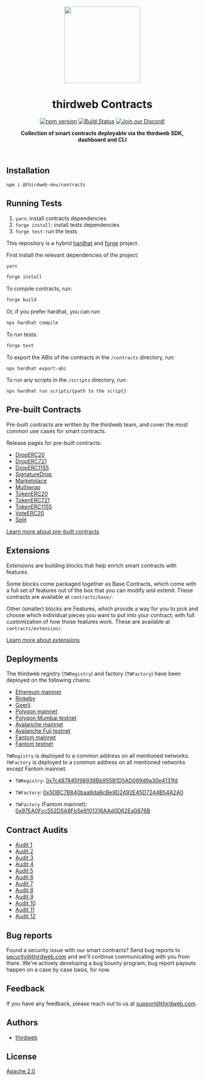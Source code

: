 <p align="center">
<br />
<a href="https://thirdweb.com"><img src="https://github.com/thirdweb-dev/typescript-sdk/blob/main/logo.svg?raw=true" width="200" alt=""/></a>
<br />
</p>
<h1 align="center">thirdweb Contracts</h1>
<p align="center">
<a href="https://www.npmjs.com/package/@thirdweb-dev/contracts"><img src="https://img.shields.io/npm/v/@thirdweb-dev/contracts?color=red&logo=npm" alt="npm version"/></a>
<a href="https://github.com/thirdweb-dev/contracts/actions"><img alt="Build Status" src="https://github.com/thirdweb-dev/contracts/actions/workflows/tests.yml/badge.svg"/></a>
<a href="https://discord.gg/thirdweb"><img alt="Join our Discord!" src="https://img.shields.io/discord/834227967404146718.svg?color=7289da&label=discord&logo=discord&style=flat"/></a>

</p>
<p align="center"><strong>Collection of smart contracts deployable via the thirdweb SDK, dashboard and CLI</strong></p>
<br />

## Installation

```shell
npm i @thirdweb-dev/contracts
```

## Running Tests

1. `yarn`: install contracts dependencies
2. `forge install`: install tests dependencies
3. `forge test`: run the tests

This repository is a hybrid [hardhat](https://hardhat.org/) and [forge](https://github.com/foundry-rs/foundry/tree/master/forge) project.

First install the relevant dependencies of the project:

```bash
yarn

forge install
```

To compile contracts, run:

```bash
forge build
```

Or, if you prefer hardhat, you can run:

```bash
npx hardhat compile
```

To run tests:

```bash
forge test
```

To export the ABIs of the contracts in the `/contracts` directory, run:

```
npx hardhat export-abi
```

To run any scripts in the `/scripts` directory, run:

```
npx hardhat run scripts/{path to the script}
```

## Pre-built Contracts

Pre-built contracts are written by the thirdweb team, and cover the most common use cases for smart contracts.

Release pages for pre-built contracts:

- [DropERC20](https://thirdweb.com/deployer.thirdweb.eth/DropERC20)
- [DropERC721](https://thirdweb.com/deployer.thirdweb.eth/DropERC721)
- [DropERC1155](https://thirdweb.com/deployer.thirdweb.eth/DropERC1155)
- [SignatureDrop](https://thirdweb.com/deployer.thirdweb.eth/SignatureDrop)
- [Marketplace](https://thirdweb.com/deployer.thirdweb.eth/Marketplace)
- [Multiwrap](https://thirdweb.com/deployer.thirdweb.eth/Multiwrap)
- [TokenERC20](https://thirdweb.com/deployer.thirdweb.eth/TokenERC20)
- [TokenERC721](https://thirdweb.com/deployer.thirdweb.eth/TokenERC721)
- [TokenERC1155](https://thirdweb.com/deployer.thirdweb.eth/TokenERC1155)
- [VoteERC20](https://thirdweb.com/deployer.thirdweb.eth/VoteERC20)
- [Split](https://thirdweb.com/deployer.thirdweb.eth/Split)

[Learn more about pre-built contracts](https://portal.thirdweb.com/pre-built-contracts)

## Extensions

Extensions are building blocks that help enrich smart contracts with features.

Some blocks come packaged together as Base Contracts, which come with a full set of features out of the box that you can modify and extend. These contracts are available at `contracts/base/`.

Other (smaller) blocks are Features, which provide a way for you to pick and choose which individual pieces you want to put into your contract; with full customization of how those features work. These are available at `contracts/extension/`.

[Learn more about extensions](https://portal.thirdweb.com/extensions)

## Deployments

The thirdweb registry (`TWRegistry`) and factory (`TWFactory`) have been deployed on the following chains:

- [Ethereum mainnet](https://etherscan.io/)
- [Rinkeby](https://rinkeby.etherscan.io/)
- [Goerli](https://goerli.etherscan.io/)
- [Polygon mainnet](https://polygonscan.com/)
- [Polygon Mumbai testnet](https://mumbai.polygonscan.com/)
- [Avalanche mainnet](https://snowtrace.io/)
- [Avalanche Fuji testnet](https://testnet.snowtrace.io/)
- [Fantom mainnet](https://ftmscan.com/)
- [Fantom testnet](https://testnet.ftmscan.com/)

`TWRegistry` is deployed to a common address on all mentioned networks. `TWFactory` is deployed to a common address on all mentioned networks except Fantom mainnet.

- `TWRegistry`: [0x7c487845f98938Bb955B1D5AD069d9a30e4131fd](https://blockscan.com/address/0x7c487845f98938Bb955B1D5AD069d9a30e4131fd)

- `TWFactory`: [0x5DBC7B840baa9daBcBe9D2492E45D7244B54A2A0](https://blockscan.com/address/0x5DBC7B840baa9daBcBe9D2492E45D7244B54A2A0)
- `TWFactory` (Fantom mainnet): [0x97EA0Fcc552D5A8Fb5e9101316AAd0D62Ea0876B](https://blockscan.com/address/0x97EA0Fcc552D5A8Fb5e9101316AAd0D62Ea0876B)


## Contract Audits
- [Audit 1](https://ipfs.io/ipfs/QmNgNaLwzgMxcx9r6qDvJmTFam6xxUxX7Vp8E99oRt7i74)
- [Audit 2](https://ipfs.io/ipfs/QmWfueeKQrggrVQNjWkF4sYJECp56vNnuAXCPVecFFKz2j)
- [Audit 3](https://gateway.ipfscdn.io/ipfs/QmfKqeUfUgNwFn5B1fUAxzikj89mneZEETKrF7JfaJg5St/)
- [Audit 4](https://gateway.ipfscdn.io/ipfs/QmaMiezCMfmo5zWmwNc2WXLex11BuRZJ9p9ZhWj638Tdws/)
- [Audit 5](https://gateway.ipfscdn.io/ipfs/QmSiyyHkL9fyYdBqb81Dm1Yb3HvuxLfunkArADKFk3WDKY)
- [Audit 6](https://gateway.ipfscdn.io/ipfs/QmWcGjVt5bQiJCJHQYgMj24qRkHwxqsyVMTcU23zBptC26)
- [Audit 7](https://gateway.ipfscdn.io/ipfs/QmWhvM4QBrs56EXLNRfW9rQ2izJ7JEzDTxDrWsFjLMi8DE)
- [Audit 8](https://gateway.ipfscdn.io/ipfs/QmdawSEzMAvKGfjbeBZAW3sgXuh2jSVhcKwfqNpmiPTsrX)
- [Audit 9](https://gateway.ipfscdn.io/ipfs/QmSKcP4cHyp1xP9RXkC84UwD6ugsotRAZqBy98WTjxnWwP)
- [Audit 10](https://gateway.ipfscdn.io/ipfs/QmRoNX9uePGnjPiwxUzzEXscR2MaTeDy2RmoMHoSGCQk7Y)
- [Audit 11](https://ipfs.thirdwebcdn.com/ipfs/QmYmWWwSnpEjZm4wTvvyUJ6QfBVXrtKCCnQoxa2cWAAJ8Z)
- [Audit 12](https://ipfs-2.thirdwebcdn.com/ipfs/QmXWSH7X8CGe4Q3tfw3MAnCinyU5WKLDy45bRBCSSrritB/)

## Bug reports

Found a security issue with our smart contracts? Send bug reports to security@thirdweb.com and we'll continue communicating with you from there. We're actively developing a bug bounty program; bug report payouts happen on a case by case basis, for now.

## Feedback

If you have any feedback, please reach out to us at support@thirdweb.com.

## Authors

- [thirdweb](https://thirdweb.com)

## License

[Apache 2.0](https://www.apache.org/licenses/LICENSE-2.0.txt)
